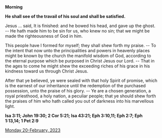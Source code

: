 **Morning**

**He shall see of the travail of his soul and shall be satisfied.**
 
Jesus ... said, It is finished: and he bowed his head, and gave up the ghost. -- He hath made him to be sin for us, who knew no sin; that we might be made the righteousness of God in him.
 
This people have I formed for myself; they shall shew forth my praise. -- To the intent that now unto the principalities and powers in heavenly places might be known by the church the manifold wisdom of God, according to the eternal purpose which be purposed in Christ Jesus our Lord. -- That in the ages to come he might shew the exceeding riches of his grace in his kindness toward us through Christ Jesus.
 
After that ye believed, ye were sealed with that holy Spirit of promise, which is the earnest of our inheritance until the redemption of the purchased possession, unto the praise of his glory. -- Ye are a chosen generation, a royal priesthood, a holy nation, a peculiar people; that ye should shew forth the praises of him who hath called you out of darkness into his marvellous light.  

**Isa 3:11; John 19:30; 2 Cor 5:21; Isa 43:21; Eph 3:10,11; Eph 2:7; Eph 1:13,14; 1 Pet 2:9**

[Monday 20-February, 2023](https://t.me/daily_light)
